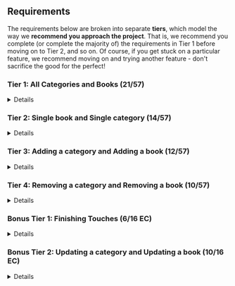 ## Requirements

The requirements below are broken into separate **tiers**, which model the way we **recommend you approach the project**. That is, we recommend you complete (or complete the majority of) the requirements in Tier 1 before moving on to Tier 2, and so on. Of course, if you get stuck on a particular feature, we recommend moving on and trying another feature - don't sacrifice the good for the perfect!

### Tier 1: All Categories and Books (21/57)

<details>

#### Backend

- [ ] Write a `Categories` model with the following information:
  - [ ] Name - not empty or null
  - [ ] imageUrl - with a default value
  - [ ] Location - not empty or null
  - [ ] Description - extremely large text
- [ ] Write a `Books` model with the following information:
  - [ ] Name - not empty or null
  - [ ] AuthorName - not empty or null
  - [ ] AuthorEmail - not empty or null; must be a valid email
  - [ ] imageUrl - with a default value
  - [ ] Edition - decimal between 0.0 and 4.0
- [ ] Books may be associated with at most one category. Likewise, Categories may be associated with many Books

- [ ] Write a route to serve up all Books
- [ ] Write a route to serve up all Categories

#### Frontend
- [ ] Write a Categories sub-reducer to manage Categories in your Redux store
- [ ] Write a Books sub-reducer to manage Books in your Redux store
- [ ] Write a component to display a list of all Categories (just their names and images)
- [ ] Write a component to display a list of all Books (just their names)
- [ ] Display the all-Categories component when the url matches `/Categories`
- [ ] Display the all-Books component when the url matches `/Books`
- [ ] Add links to the navbar that can be used to navigate to the all-Categories view and the all-Books view

Congrats! You have completed your first vertical slice! Make sure to `commit -m "Feature: Get All Categories and Books"` before moving on (see `RUBRIC.md` - points are awarded/deducted for a proper git workflow)!

</details>

### Tier 2: Single book and Single category (14/57)

<details>

#### Backend

- [ ] Write a route to serve up a single category (based on its id), _including that Categories' Books_
- [ ] Write a route to serve up a single book (based on their id), _including that book's category_

#### Frontend
- [ ] Write a component to display a single category with the following information:
  - [ ] The category's name, image, address and description
  - [ ] A list of the names of all Books in that category (or a helpful message if it doesn't have any Books)
- [ ] Display the appropriate category's info when the url matches `/Categories/:categoryId`
- [ ] Clicking on a category from the all-Categories view should navigate to show that category in the single-category view

- [ ] Write a component to display a single book with the following information:
  - [ ] The book's full name, email, image, and gpa
  - [ ] The name of their category (or a helpful message if they don't have one)
- [ ] Display the appropriate book when the url matches `/Books/:bookId`
- [ ] Clicking on a book from the all-Books view should navigate to show that book in the single-book view

- [ ] Clicking on the name of a book in the single-category view should navigate to show that book in the single-book view
- [ ] Clicking on the name of a category in the single-book view should navigate to show that category in the single-category view

Congrats! You have completed your second vertical slice! Make sure to `commit -m "Feature: Get Single category and book"` before moving on (see `RUBRIC.md` - points are awarded/deducted for a proper git workflow)!


</details>

### Tier 3: Adding a category and Adding a book (12/57)

<details>

#### Backend

- [ ] Write a route to add a new category
- [ ] Write a route to add a new book

#### Frontend

- [ ] Write a component to display a form for adding a new category that contains inputs for _at least_ the name and address.
- [ ] Display this component EITHER as part of the all-Categories view, or as its own view
- [ ] Submitting the form with a valid name/address should:
  - [ ] Make an AJAX request that causes the new category to be persisted in the database
  - [ ] Add the new category to the list of Categories without needing to refresh the page

- [ ] Write a component to display a form for adding a new book that contains inputs for _at least_ first name, last name and email
- [ ] Display this component EITHER as part of the all-Books view, or as its own view
- [ ] Submitting the form with a valid first name/last name/email should:
  - [ ] Make an AJAX request that causes the new book to be persisted in the database
  - [ ] Add the new book to the list of Books without needing to refresh the page

Congrats! You have completed your third vertical slice! Make sure to `commit -m "Feature: Add category and book"` before moving on (see `RUBRIC.md` - points are awarded/deducted for a proper git workflow)!


</details>

### Tier 4: Removing a category and Removing a book (10/57)

<details>

#### Backend

- [ ] Write a route to remove a category (based on its id)
- [ ] Write a route to remove a book (based on their id)

#### Frontend

- [ ] In the all-Categories view, include an `X` button next to each category
- [ ] Clicking the `X` button should:
  - [ ] Make an AJAX request that causes that category to be removed from database
  - [ ] Remove the category from the list of Categories without needing to refresh the page

- [ ] In the all-Books view, include an `X` button next to each book
- [ ] Clicking the `X` button should:
  - [ ] Make an AJAX request that causes that book to be removed from database
  - [ ] Remove the book from the list of Books without needing to refresh the page

Congrats! You have completed your fourth vertical slice! Make sure to `commit -m "Feature: Remove category and book"` before moving on (see `RUBRIC.md` - points are awarded/deducted for a proper git workflow)!


</details>

### Bonus Tier 1: Finishing Touches (6/16 EC)

<details>

- [ ] If a user attempts to add a new book or category without a required field, a helpful message should be displayed
- [ ] If a user attempts to access a page that doesn't exist (ex. `/cafeteria`), a helpful "not found" message should be displayed
- [ ] If a user attempts to view a book/category that doesn't exist, a helpful message should be displayed
- [ ] Whenever a component needs to wait for data to load from the server, a "loading" message should be displayed until the data is available
- [ ] Has a working `seed` file, that seeds the db with complete book and category instances.
- [ ] Overall, the app is spectacularly styled and visually stunning

</details>

### Bonus Tier 2: Updating a category and Updating a book (10/16 EC)

<details>

#### Backend

- [ ] Write a route to update an existing category
- [ ] Write a route to update an existing book

#### Frontend

- [ ] Write a component to display a form updating _at least_ a category's name and address
- [ ] Display this component as part of the single-category view
- Submitting the form with a valid name/address should:
  - [ ] Make an AJAX request that causes that category to be updated in the database
  - [ ] Update the category in the current view without needing to refresh the page

- [ ] Write a component to display a form updating _at least_ a book's first and last names, and email
- [ ] Display this component as part of the single-book view
- Submitting the form with a valid name/address should:
  - [ ] Make an AJAX request that causes that book to be updated in the database
  - [ ] Update the book in the current view without needing to refresh the page

</details>